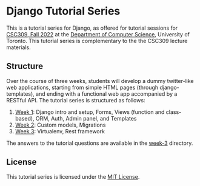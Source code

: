 # Django Tutorial Series
This is a tutorial series for Django, as offered for tutorial sessions for [CSC309, Fall 2022](https://www.cs.toronto.edu/~kianoosh/courses/csc309/) at the [Department of Computer Science](https://cs.toronto.edu), University of Toronto. This tutorial series is complementary to the the CSC309 lecture materials.

## Structure
Over the course of three weeks, students will develop a dummy twitter-like web applications, starting from simple HTML pages (through django-templates), and ending with a functional web app accompanied by a RESTful API. The tutorial series is structured as follows:

1. [Week 1](./week-1/): Django intro and setup, Forms, Views (function and class-based), ORM, Auth, Admin panel, and Templates
2. [Week 2](./week-2/): Custom models, Migrations
3. [Week 3](./week-3): Virtualenv, Rest framework

The answers to the tutorial questions are available in the [week-3](./week-3/) directory.

## License
This tutorial series is licensed under the [MIT License](./LICENSE).



